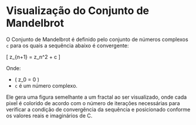 # Visualização do Conjunto de Mandelbrot

O Conjunto de Mandelbrot é definido pelo conjunto de números complexos `c` para os quais a sequência abaixo é convergente:

\[ z_{n+1} = z_n^2 + c \]

Onde:
- \( z_0 = 0 \)
- `c` é um número complexo.

Ele gera uma figura semelhante a um fractal ao ser visualizado, onde cada pixel é colorido 
de acordo com o número de iterações necessárias para verificar a condição de convergência da sequência e posicionado conforme os valores reais e imaginários de C. 

